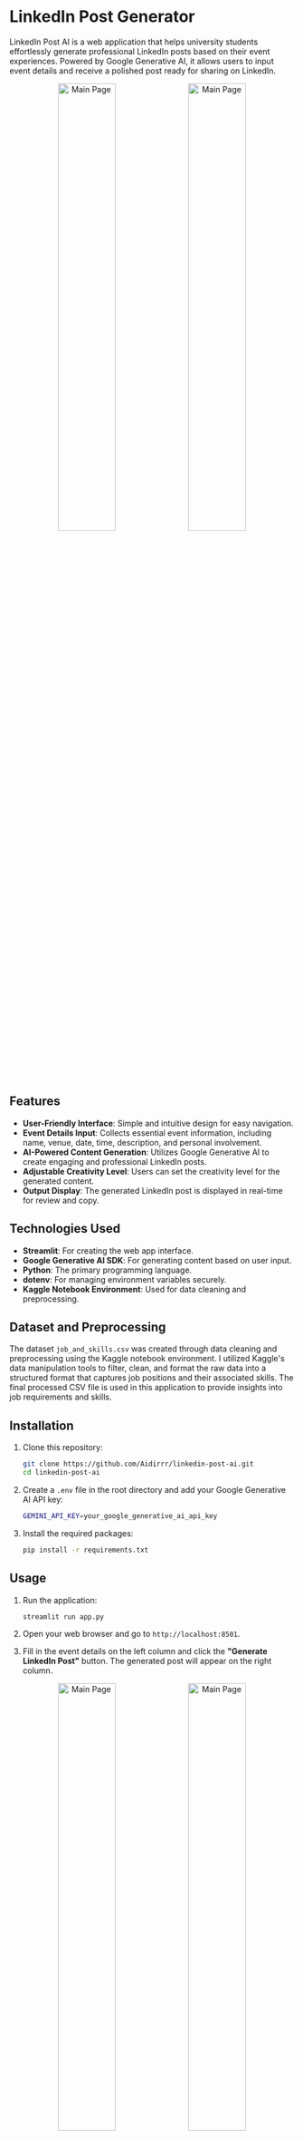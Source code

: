 # LinkedIn Post Generator

LinkedIn Post AI is a web application that helps university students effortlessly generate professional LinkedIn posts based on their event experiences. Powered by Google Generative AI, it allows users to input event details and receive a polished post ready for sharing on LinkedIn.

<p align="center">
  <img src="images/main1.png" alt="Main Page" width="45%">
  <img src="images/main1.2.png" alt="Main Page" width="45%">
</p>

## Features

- **User-Friendly Interface**: Simple and intuitive design for easy navigation.
- **Event Details Input**: Collects essential event information, including name, venue, date, time, description, and personal involvement.
- **AI-Powered Content Generation**: Utilizes Google Generative AI to create engaging and professional LinkedIn posts.
- **Adjustable Creativity Level**: Users can set the creativity level for the generated content.
- **Output Display**: The generated LinkedIn post is displayed in real-time for review and copy.

## Technologies Used

- **Streamlit**: For creating the web app interface.
- **Google Generative AI SDK**: For generating content based on user input.
- **Python**: The primary programming language.
- **dotenv**: For managing environment variables securely.
- **Kaggle Notebook Environment**: Used for data cleaning and preprocessing.

## Dataset and Preprocessing

The dataset `job_and_skills.csv` was created through data cleaning and preprocessing using the Kaggle notebook environment. I utilized Kaggle's data manipulation tools to filter, clean, and format the raw data into a structured format that captures job positions and their associated skills. The final processed CSV file is used in this application to provide insights into job requirements and skills.

## Installation

1. Clone this repository:
   
    ```bash
    git clone https://github.com/Aidirrr/linkedin-post-ai.git
    cd linkedin-post-ai
    ```
    
2. Create a `.env` file in the root directory and add your Google Generative AI API key:

    ```bash
    GEMINI_API_KEY=your_google_generative_ai_api_key
    ```
    
3. Install the required packages:

    ```bash
    pip install -r requirements.txt
    ```

## Usage

1. Run the application:

    ```bash
    streamlit run app.py
    ```
    
2. Open your web browser and go to `http://localhost:8501`.
3. Fill in the event details on the left column and click the **"Generate LinkedIn Post"** button. The generated post will appear on the right column.

<p align="center">
  <img src="images/example1.png" alt="Main Page" width="45%">
  <img src="images/example1.2.png" alt="Main Page" width="45%">
</p>

## Contributing

Contributions are welcome! If you have suggestions for improvements or new features, please fork the repository and submit a pull request.

## Acknowledgments

- Thanks to Google Generative AI for providing the API that powers this application.
- Special thanks to Kaggle for offering the environment to perform the data cleaning and preprocessing.
- Inspiration from fellow developers and the open-source community.